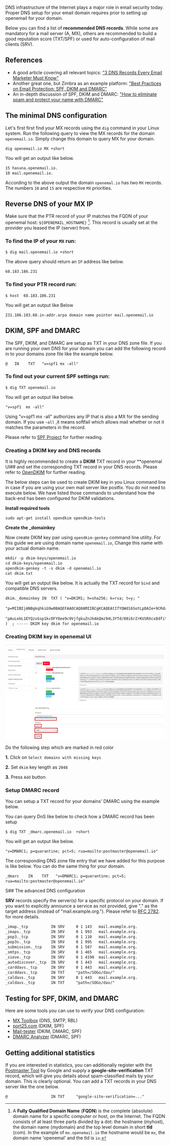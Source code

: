 DNS infrastructure of the Internet plays a major role in email security today. Proper DNS setup for your email domain requires prior to setting up openemail for your domain.

Below you can find a list of **recommended DNS records**. While some are mandatory for a mail server (A, MX), others are recommended to build a good reputation score (TXT/SPF) or used for auto-configuration of mail clients (SRV).

## References

- A good article covering all relevant topics:
  ["3 DNS Records Every Email Marketer Must Know"](https://www.rackaid.com/blog/email-dns-records)
- Another great one, but Zimbra as an example platform:
  ["Best Practices on Email Protection: SPF, DKIM and DMARC"](https://wiki.zimbra.com/wiki/Best_Practices_on_Email_Protection:_SPF,_DKIM_and_DMARC)
- An in-depth discussion of SPF, DKIM and DMARC:
  ["How to eliminate spam and protect your name with DMARC"](https://www.skelleton.net/2015/03/21/how-to-eliminate-spam-and-protect-your-name-with-dmarc/)

## The minimal DNS configuration

Let's first first find your MX records using the `dig` command in your Linux system. Run the following query to view the MX records for the domain `openemail.io`. Simply change this domain to query MX for your domain.

```
dig openemail.io MX +short
```
You will get an output like below.
```
15 hasuna.openemail.io.
10 mail.openemail.io.
```
According to the above output the domain `openemal.io` has two `MX` records. The numbers `10` and `15` are respective `MX` priorities.

## Reverse DNS of your MX IP

Make sure that the PTR record of your IP matches the FQDN of your openemal host: `${OPENEMAIL_HOSTNAME}` [^1]. This record is usually set at the provider you leased the IP (server) from.

### To find the IP of your `MX` run:

```
$ dig mail.openemail.io +short
```
The above query should return an `IP` address like below.
```
68.183.186.231
```
### To find your PTR record run:
```
$ host  68.183.186.231
```
You will get an output like Below
```
231.186.183.68.in-addr.arpa domain name pointer mail.openemail.io
```

## DKIM, SPF and DMARC

The SPF, DKIM, and DMARC are setup as TXT in your DNS zone file. If you are running your own DNS for your domain you can add the following record in to your domains zone file like the example below.

```
@   IN    TXT   "v=spf1 mx -all"

```
### To find out your current SPF settings run:

```
$ dig TXT openemail.io
```
You will get an output like below.

```
"v=spf1  mx -all"
```
Using "v=spf1 mx -all" authorizes any IP that is also a MX for the sending domain. If you use `~all` ,it means softfail which allows mail whether or not it matches the parameters in the record.

Please refer to [SPF Project](http://www.openspf.org) for further reading.

### Creating a DKIM key and DNS records

It is highly recommended to create a **DKIM** TXT record in your **openemal UI##  and set the corresponding TXT record in your DNS records. Please refer to [OpenDKIM](http://www.opendkim.org) for further reading.

The below steps can be used to create DKIM key in you Linux command line in case if you are using your own mail server like postfix. You do not need to execute below. We have listed those commands to understand how the back-end has been configured for DKIM validations.

**Install required tools**
```
sudo apt-get install opendkim opendkim-tools
```
**Create the _domainkey**

Now create DKIM key pair using `opendkim-genkey` command line utility. For this guide we are using domain name `openemail.io`, Change this name with your actual domain name.
```
mkdir -p dkim-keys/openemail.io
cd dkim-keys/openemail.io
opendkim-genkey -t -s dkim -d openemail.io
cat dkim.txt
```
You will get an output like below. It is actually the TXT record for `bind` and compatible DNS servers.
```
dkim._domainkey	IN	TXT	( "v=DKIM1; h=sha256; k=rsa; t=y; "
	  "p=MIIBIjANBgkqhkiG9w0BAQEFAAOCAQ8AMIIBCgKCAQEAtIfYQWd16SotLpDAIe+9CRda6+KmExTSM4lQsO8XsbJsECqEuUer+xrJTVA4N5tEM53MeuH36tCjsKynlKMKmNQtMpblg3fHL0Z57FUyAUoHO9GOK1lS8vOA5wbf68FQ06YHAd/Dgq21/sYrERnnXYVvH5jSA44YBfiwrvuzopl/ekMp71WJMR73TmEQ1BTf6SZA6STvCJVj8d"
	  "pAuLekL1EYQzsGsp1kcOFYOee9c9VjfgkuZnJkAkQmz94L3YTd/08i6rZrKUSRXcx8dfitx7k12IrBsKCqlXgRIpWYWJW58gAM1Fif6gjDmugj4mAIQJ4oyWJdNDZPYpKEG+6VQQIDAQAB" )  ; ----- DKIM key dkim for openemail.io
```
### Creating DKIM key in openemal UI

![](images/openemail-dkim-add.png)

Do the following step  which are marked in red color

**1\.** Click on `Select domains with missing keys`

**2\.** Set `dkim` key length as `2048`

**3\.** Press `Add` button

### Setup DMARC record

You can setup a TXT record for your domains' DMARC using the example below.

You can query DnS like below to check how a DMARC record has been setup  

```
$ dig TXT _dmarc.openemail.io  +short
```
You will get an output like below.

```
"v=DMARC1; p=quarantine; pct=5; rua=mailto:postmaster@openemail.io"
```
The corresponding DNS zone file entry that we have added for this purpose is like below. You can do the same thing for your domain.
```
_dmarc    IN    TXT   "v=DMARC1; p=quarantine; pct=5; rua=mailto:postmaster@openemail.io"

```
S## The advanced DNS configuration

**SRV** records specify the server(s) for a specific protocol on your domain. If you want to explicitly announce a service as not provided, give "." as the target address (instead of "mail.example.org."). Please refer to [RFC 2782](https://tools.ietf.org/html/rfc2782). for more details.

```
_imap._tcp          IN SRV     0 1 143   mail.example.org.
_imaps._tcp         IN SRV     0 1 993   mail.example.org.
_pop3._tcp          IN SRV     0 1 110   mail.example.org.
_pop3s._tcp         IN SRV     0 1 995   mail.example.org.
_submission._tcp    IN SRV     0 1 587   mail.example.org.
_smtps._tcp         IN SRV     0 1 465   mail.example.org.
_sieve._tcp         IN SRV     0 1 4190  mail.example.org.
_autodiscover._tcp  IN SRV     0 1 443   mail.example.org.
_carddavs._tcp      IN SRV     0 1 443   mail.example.org.
_carddavs._tcp      IN TXT     "path=/SOGo/dav/"
_caldavs._tcp       IN SRV     0 1 443   mail.example.org.
_caldavs._tcp       IN TXT     "path=/SOGo/dav/"
```

## Testing for SPF, DKIM, and DMARC

Here are some tools you can use to verify your DNS configuration:

- [MX Toolbox](https://mxtoolbox.com/SuperTool.aspx) (DNS, SMTP, RBL)
- [port25.com](https://www.port25.com/dkim-wizard/) (DKIM, SPF)
- [Mail-tester](https://www.mail-tester.com/) (DKIM, DMARC, SPF)
- [DMARC Analyzer](https://www.dmarcanalyzer.com/spf/checker/) (DMARC, SPF)

## Getting additional statistics

If you are interested in statistics, you can additionally register with the [Postmaster Tool](https://gmail.com/postmaster)  by Google and supply a **google-site-verification** TXT record, which will give you details about spam-classified mails by your domain. This is clearly optional. You can add a TXT records in your DNS server like the one below.

```
@                   IN TXT     "google-site-verification=..."
```

[^1]: A **Fully Qualified Domain Name** (**FQDN**) is the complete (absolute) domain name for a specific computer or host, on the Internet. The FQDN consists of at least three parts divided by a dot: the hostname (myhost), the domain name (mydomain) and the top level domain in short **tld** (com). In the example of `mx.openemail.io` the hostname would be `mx`, the domain name 'openemal' and the tld is `io`.
